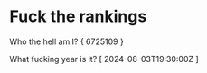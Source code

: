 # Fuck the rankings

Who the hell am I?
{ 6725109 }

What fucking year is it?
[ 2024-08-03T19:30:00Z ]

